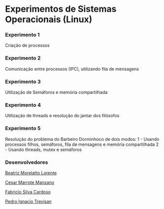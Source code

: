 # Experimentos de Sistemas Operacionais (Linux)

### Experimento 1
Criação de processos

### Experimento 2
Comunicação entre processos (IPC), utilizando fila de mensagens

### Experimento 3
Utilização de Semáforos e memória compartilhada

### Experimento 4
Utilização de threads e resolução do jantar dos filósofos

### Experimento 5
Resolução do problema do Barbeiro Dorminhoco de dois modos:
1 - Usando processos filhos, semáforos, fila de mensagens e memória compartilhada
2 - Usando threads, mutex e semáforos

### Desenvolvedores
[Beatriz Morelatto Lorente](https://github.com/BiaLorente)

[Cesar Marrote Manzano](https://github.com/cesarmmanzano)

[Fabricio Silva Cardoso](https://github.com/Unknowgamer1)

[Pedro Ignacio Trevisan](https://github.com/pedro-it-Rep)
